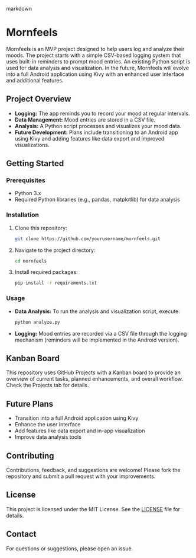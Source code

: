 markdown
# Mornfeels

Mornfeels is an MVP project designed to help users log and analyze their moods. The project starts with a simple CSV-based logging system that uses built-in reminders to prompt mood entries. An existing Python script is used for data analysis and visualization. In the future, Mornfeels will evolve into a full Android application using Kivy with an enhanced user interface and additional features.

## Project Overview

- **Logging:** The app reminds you to record your mood at regular intervals.
- **Data Management:** Mood entries are stored in a CSV file.
- **Analysis:** A Python script processes and visualizes your mood data.
- **Future Development:** Plans include transitioning to an Android app using Kivy and adding features like data export and improved visualizations.

## Getting Started

### Prerequisites

- Python 3.x
- Required Python libraries (e.g., pandas, matplotlib) for data analysis

### Installation

1. Clone this repository:
   ```bash
   git clone https://github.com/yourusername/mornfeels.git
   ```
2. Navigate to the project directory:
   ```bash
   cd mornfeels
   ```
3. Install required packages:
   ```bash
   pip install -r requirements.txt
   ```

### Usage

- **Data Analysis:** To run the analysis and visualization script, execute:
  ```bash
  python analyze.py
  ```
- **Logging:** Mood entries are recorded via a CSV file through the logging mechanism (reminders will be implemented in the Android version).

## Kanban Board

This repository uses GitHub Projects with a Kanban board to provide an overview of current tasks, planned enhancements, and overall workflow. Check the Projects tab for details.

## Future Plans

- Transition into a full Android application using Kivy
- Enhance the user interface
- Add features like data export and in-app visualization
- Improve data analysis tools

## Contributing

Contributions, feedback, and suggestions are welcome! Please fork the repository and submit a pull request with your improvements.

## License

This project is licensed under the MIT License. See the [LICENSE](LICENSE) file for details.

## Contact

For questions or suggestions, please open an issue.

